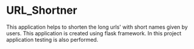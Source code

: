 # URL_Shortner
This application helps to shorten the long urls' with short names given by users.
This application is created using flask framework.
In this project application testing is also performed. 
